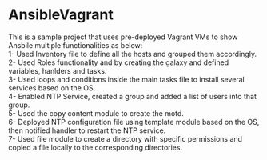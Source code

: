 # AnsibleVagrant
This is a sample project that uses pre-deployed Vagrant VMs to show Ansbile multiple functionalities as below:  <br />
1- Used Inventory file to define all the hosts and grouped them accordingly.  <br />
2- Used Roles functionality and by creating the galaxy and defined variables, hanlders and tasks.  <br />
3- Used loops and conditions inside the main tasks file to install several services based on the OS.  <br />
4- Enabled NTP Service, created a group and added a list of users into that group.  <br />
5- Used the copy content module to create the motd.  <br />
6- Deployed NTP configuration file using template module based on the OS, then notified handler to restart the NTP service.  <br />
7- Used file module to create a directory with specific permissions and copied a file locally to the corresponding directories.
